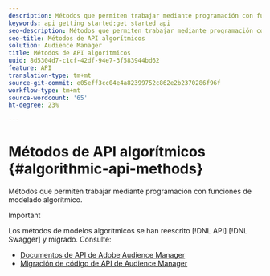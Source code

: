 ```yaml
---
description: Métodos que permiten trabajar mediante programación con funciones de modelado algorítmico.
keywords: api getting started;get started api
seo-description: Métodos que permiten trabajar mediante programación con funciones de modelado algorítmico.
seo-title: Métodos de API algorítmicos
solution: Audience Manager
title: Métodos de API algorítmicos
uuid: 8d5304d7-c1cf-42df-94e7-3f583944bd62
feature: API
translation-type: tm+mt
source-git-commit: e05eff3cc04e4a82399752c862e2b2370286f96f
workflow-type: tm+mt
source-wordcount: '65'
ht-degree: 23%

---
```



# Métodos de API algorítmicos {#algorithmic-api-methods}

Métodos que permiten trabajar mediante programación con funciones de modelado algorítmico.

>[!IMPORTANT]
>
>Los métodos de modelos algorítmicos se han reescrito [!DNL API] [!DNL Swagger] y migrado. Consulte:
>
>* [Documentos de API de Adobe Audience Manager](https://bank.demdex.com/portal/swagger/index.html)
>* [Migración de código de API de Audience Manager](../../api/api-swagger-migration.md)